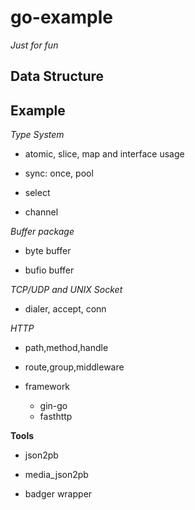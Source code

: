 # go-example

*Just for fun*

## Data Structure


## Example

*Type System*

- atomic, slice, map and interface usage

- sync: once, pool

- select

- channel

*Buffer package*

- byte buffer

- bufio buffer


*TCP/UDP and UNIX Socket*

- dialer, accept, conn


*HTTP*

- path,method,handle

- route,group,middleware

- framework
    - gin-go
    - fasthttp


**Tools**
- json2pb
* media_json2pb
- badger wrapper

